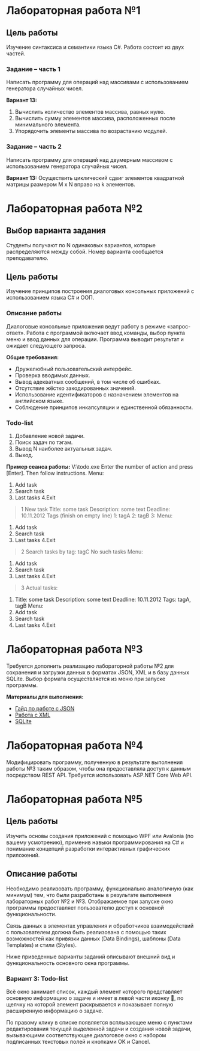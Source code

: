 # Лабораторная работа №1

## Цель работы
Изучение синтаксиса и семантики языка C#. Работа состоит из двух частей.

### Задание – часть 1
Написать программу для операций над массивами с использованием генератора случайных чисел.

**Вариант 13:**
1. Вычислить количество элементов массива, равных нулю.
2. Вычислить сумму элементов массива, расположенных после минимального элемента.
3. Упорядочить элементы массива по возрастанию модулей.

### Задание – часть 2
Написать программу для операций над двумерным массивом с использованием генератора случайных чисел.

**Вариант 13:**
Осуществить циклический сдвиг элементов квадратной матрицы размером M х N вправо на k элементов.

# Лабораторная работа №2

## Выбор варианта задания
Студенты получают по N одинаковых вариантов, которые распределяются между собой. Номер варианта сообщается преподавателю.

## Цель работы
Изучение принципов построения диалоговых консольных приложений с использованием языка C# и ООП.

### Описание работы
Диалоговые консольные приложения ведут работу в режиме «запрос-ответ». Работа с программой включает ввод команды, выбор пункта меню и ввод данных для операции. Программа выводит результат и ожидает следующего запроса.

**Общие требования:**
- Дружелюбный пользовательский интерфейс.
- Проверка вводимых данных.
- Вывод адекватных сообщений, в том числе об ошибках.
- Отсутствие жёстко закодированных значений.
- Использование идентификаторов с назначением элементов на английском языке.
- Соблюдение принципов инкапсуляции и единственной обязанности.

### Todo-list
1. Добавление новой задачи.
2. Поиск задач по тэгам.
3. Вывод N наиболее актуальных задач.
4. Выход.

**Пример сеанса работы:**
V:\todo.exe
Enter the number of action and press [Enter]. Then follow instructions.
Menu:
1. Add task
2. Search task
3. Last tasks
4.Exit
> 1
New task
Title: some task
Description: some text
Deadline: 10.11.2012
Tags (finish on empty line)
1: tagA
2: tagB
3:
Menu:
1. Add task
2. Search task
3. Last tasks
4.Exit
> 2
Search tasks by tag: tagC
No such tasks
Menu:
1. Add task
2. Search task
3. Last tasks
4.Exit
> 3
Actual tasks:
1.  Title: some task
Description: some text
Deadline: 10.11.2012
Tags: tagA, tagB
Menu:
1. Add task
2. Search task
3. Last tasks
4.Exit

# Лабораторная работа №3

Требуется дополнить реализацию лабораторной работы №2 для сохранения и загрузки данных в форматах JSON, XML и в базу данных SQLite. Выбор формата осуществляется из меню при запуске программы.

**Материалы для выполнения:**
- [Гайд по работе с JSON](https://learn.microsoft.com/ru-ru/dotnet/standard/serialization/system-text-json/how-to?pivots=dotnet-7-0)
- [Работа с XML](https://learn.microsoft.com/ru-ru/dotnet/standard/serialization/xml-and-soap-serialization)
- [SQLite](https://learn.microsoft.com/ru-ru/ef/core/get-started/overview/first-app?tabs=visual-studio)
# Лабораторная работа №4

Модифицировать программу, полученную в результате выполнения работы №3 таким образом, чтобы она предоставляла доступ к данным посредством REST API. Требуется использовать ASP.NET Core Web API.

# Лабораторная работа №5

## Цель работы
Изучить основы создания приложений с помощью WPF или Avalonia (по вашему усмотрению), применив навыки программирования на C# и понимание концепций разработки интерактивных графических приложений.

## Описание работы
Необходимо реализовать программу, функционально аналогичную (как минимум) тем, что были разработаны в результате выполнения лабораторных работ №2 и №3. Отображаемое при запуске окно программы предоставляет пользователю доступ к основной функциональности.

Связь данных в элементах управления и обработчиков взаимодействий с пользователем должна быть реализована с помощью таких возможностей как привязки данных (Data Bindings), шаблоны (Data Templates) и стили (Styles).

Ниже приведенные варианты заданий описывают внешний вид и функциональность основного окна программы.

### Вариант 3: Todo-list

Всё окно занимает список, каждый элемент которого представляет основную информацию о задаче и имеет в левой части иконку 📌, по щелчку на которой элемент раскрывается и показывает полную расширенную информацию о задаче.

По правому клику в списке появляется всплывающее меню с пунктами редактирования текущей выделенной задачи и создания новой задачи, вызывающими соответствующее диалоговое окно с набором подписанных текстовых полей и кнопками OK и Cancel.

